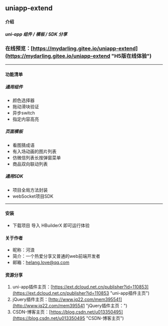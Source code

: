 ## uniapp-extend

#### 介绍
##### uni-app 组件 / 模板 / SDK 分享

### 在线预览：[https://mydarling.gitee.io/uniapp-extend](https://mydarling.gitee.io/uniapp-extend "H5版在线体验")

---

#### 功能清单

##### 通用组件
* 颜色选择器
* 拖动滑块验证
* 异步switch
* 指定内容高亮

##### 页面模板
* 看图猜成语
* 有入场动画的图片列表
* 仿微信列表长按弹窗菜单
* 商品双向联动列表

##### 通用SDK
* 项目全局方法封装
* webSocket项目SDK

---

#### 安装
* 下载项目 导入 HBuilderX 即可运行体验

#### 关于作者
* 昵称：河浪
* 简介：一个热爱分享又普通的web前端开发者
* 邮箱：helang.love@qq.com

#### 资源分享
1. uni-app插件主页：[https://ext.dcloud.net.cn/publisher?id=110853](https://ext.dcloud.net.cn/publisher?id=110853 "uni-app插件主页")
2. jQuery插件主页：[http://www.jq22.com/mem395541](http://www.jq22.com/mem395541 "jQuery插件主页：")
3. CSDN-博客主页：[https://blog.csdn.net/u013350495](https://blog.csdn.net/u013350495 "CSDN-博客主页")



